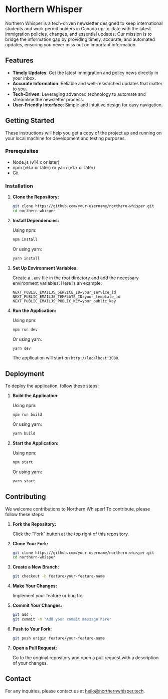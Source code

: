 # Northern Whisper

Northern Whisper is a tech-driven newsletter designed to keep international students and work permit holders in Canada up-to-date with the latest immigration policies, changes, and essential updates. Our mission is to bridge the information gap by providing timely, accurate, and automated updates, ensuring you never miss out on important information.

## Features

- **Timely Updates**: Get the latest immigration and policy news directly in your inbox.
- **Accurate Information**: Reliable and well-researched updates that matter to you.
- **Tech-Driven**: Leveraging advanced technology to automate and streamline the newsletter process.
- **User-Friendly Interface**: Simple and intuitive design for easy navigation.

## Getting Started

These instructions will help you get a copy of the project up and running on your local machine for development and testing purposes.

### Prerequisites

- Node.js (v14.x or later)
- npm (v6.x or later) or yarn (v1.x or later)
- Git

### Installation

1. **Clone the Repository:**

   ```bash
   git clone https://github.com/your-username/northern-whisper.git
   cd northern-whisper
   ```

2. **Install Dependencies:**

   Using npm:

   ```bash
   npm install
   ```

   Or using yarn:

   ```bash
   yarn install
   ```

3. **Set Up Environment Variables:**

   Create a `.env` file in the root directory and add the necessary environment variables. Here is an example:

   ```env
   NEXT_PUBLIC_EMAILJS_SERVICE_ID=your_service_id
   NEXT_PUBLIC_EMAILJS_TEMPLATE_ID=your_template_id
   NEXT_PUBLIC_EMAILJS_PUBLIC_KEY=your_public_key
   ```

4. **Run the Application:**

   Using npm:

   ```bash
   npm run dev
   ```

   Or using yarn:

   ```bash
   yarn dev
   ```

   The application will start on `http://localhost:3000`.

## Deployment

To deploy the application, follow these steps:

1. **Build the Application:**

   Using npm:

   ```bash
   npm run build
   ```

   Or using yarn:

   ```bash
   yarn build
   ```

2. **Start the Application:**

   Using npm:

   ```bash
   npm start
   ```

   Or using yarn:

   ```bash
   yarn start
   ```

## Contributing

We welcome contributions to Northern Whisper! To contribute, please follow these steps:

1. **Fork the Repository:**

   Click the "Fork" button at the top right of this repository.

2. **Clone Your Fork:**

   ```bash
   git clone https://github.com/your-username/northern-whisper.git
   cd northern-whisper
   ```

3. **Create a New Branch:**

   ```bash
   git checkout -b feature/your-feature-name
   ```

4. **Make Your Changes:**

   Implement your feature or bug fix.

5. **Commit Your Changes:**

   ```bash
   git add .
   git commit -m "Add your commit message here"
   ```

6. **Push to Your Fork:**

   ```bash
   git push origin feature/your-feature-name
   ```

7. **Open a Pull Request:**

   Go to the original repository and open a pull request with a description of your changes.

## Contact

For any inquiries, please contact us at [hello@northernwhisper.tech](mailto:hello@northernwhisper.tech).

